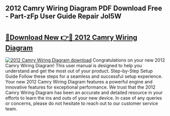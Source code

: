 ## 2012 Camry Wiring Diagram PDF Download Free - Part-zFp User Guide Repair Jol5W

# <h2><a href="http://dfur9fb.blite.top/?on=2012+Camry+Wiring+Diagram">🔗Download New 👉🔴 2012 Camry Wiring Diagram</a></h2>

[![2012 Camry Wiring Diagram download](https://i.imgur.com/lujVjoI.png)](http://dfur9fb.blite.top/?on=2012+Camry+Wiring+Diagram)
Congratulations on your new 2012 Camry Wiring Diagram! This user manual is designed to help you understand and get the most out of your product. Step-by-Step Setup Guide Follow these steps for a seamless and successful setup experience. Your new 2012 Camry Wiring Diagram features a powerful engine and innovative features for exceptional performance. We trust that the 2012 Camry Wiring Diagram has been an accurate and detailed resource in your efforts to learn the ins and outs of your new device. In case of any queries or concerns, please do not hesitate to reach out to our customer service team.
